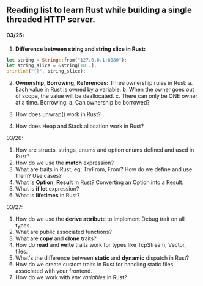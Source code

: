 ## Reading list to learn Rust while building a single threaded HTTP server.

#### 03/25:
1. **Difference between string and string slice in Rust:**
``` rust
let string = String::from("127.0.0.1:8080");
let string_slice = &string[10..];
println!("{}", string_slice);
```

2. **Ownership, Borrowing, References:**
Three ownership rules in Rust:
a. Each value in Rust is owned by a variable.
b. When the owner goes out of scope, the value will be deallocated.
c. There can only be ONE owner at a time.
Borrowing:
a. Can ownership be borrowed?

3. How does unwrap() work in Rust?
4. How does Heap and Stack allocation work in Rust?

03/26:
1. How are structs, strings, enums and option enums defined and used in Rust?
2. How do we use the **match** expression?
3. What are traits in Rust, eg: TryFrom, From? How do we define and use them? Use cases?
4. What is **Option**, **Result** in Rust? Converting an Option into a Result.
5. What is **if let** expression?
6. What is **lifetimes** in Rust?

03/27:
1. How do we use the **derive attribut**e to implement Debug trait on all types.
2. What are public associated functions?
3. What are **copy** and **clone** traits?
4. How do **read** and **write** traits work for types like TcpStream, Vector, files.
5. What's the difference between **static** and **dynamic** dispatch in Rust?
6. How do we create custom traits in Rust for handling static files associated with your frontend.
7. How do we work with *env variables* in Rust?